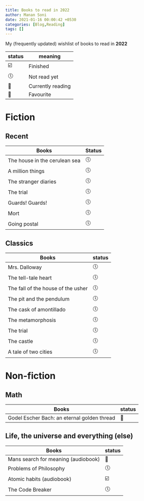 ```yaml
---
title: Books to read in 2022
author: Manan Soni
date: 2021-01-16 00:00:42 +0530
categories: [Blog,Reading]
tags: []
---
```


My (frequently updated) wishlist of books to read in **2022**

| status                  | meaning           |
| ----------------------- | ----------------- |
| :ballot_box_with_check: | Finished          |
| :clock5:                | Not read yet      |
| :bookmark:              | Currently reading |
| :pushpin:               | Favourite         |


# Fiction

## Recent

| Books                              | Status   |
| ---------------------------------- | -------- |
| The house in the cerulean sea      | :clock5: |
| A million things                   | :clock5: |
| The stranger diaries               | :clock5: |
| The trial                          | :clock5: |
| Guards! Guards!                    | :clock5: |
| Mort                               | :clock5: |
| Going postal                       | :clock5: |

## Classics

| Books                              | status   |
| ---------------------------------- | -------- |
| Mrs. Dalloway                      | :clock5: |
| The tell-tale heart                | :clock5: |
| The fall of the house of the usher | :clock5: |
| The pit and the pendulum           | :clock5: |
| The cask of amontillado            | :clock5: |
| The metamorphosis                  | :clock5: |
| The trial                          | :clock5: |
| The castle                         | :clock5: |
| A tale of two cities               | :clock5: |

# Non-fiction

## Math

| Books                                       | status     |
| ------------------------------------------- | ---------- |
| Godel Escher Bach: an eternal golden thread | :bookmark: |

## Life, the universe and everything (else)

| Books                               | status                  |
| ----------------------------------- | ----------------------- |
| Mans search for meaning (audiobook) | :bookmark:              |
| Problems of Philosophy              | :clock5:                |
| Atomic habits (audiobook)           | :ballot_box_with_check: |
| The Code Breaker                    | :clock5:                |
